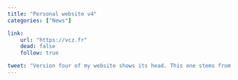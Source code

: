 ```yaml
---
title: "Personal website v4"
categories: ["News"]

link:
    url: "https://vcz.fr"
    dead: false
    follow: true

tweet: "Version four of my website shows its head. This one stems from a template found somewhere on the Web."
---
```

